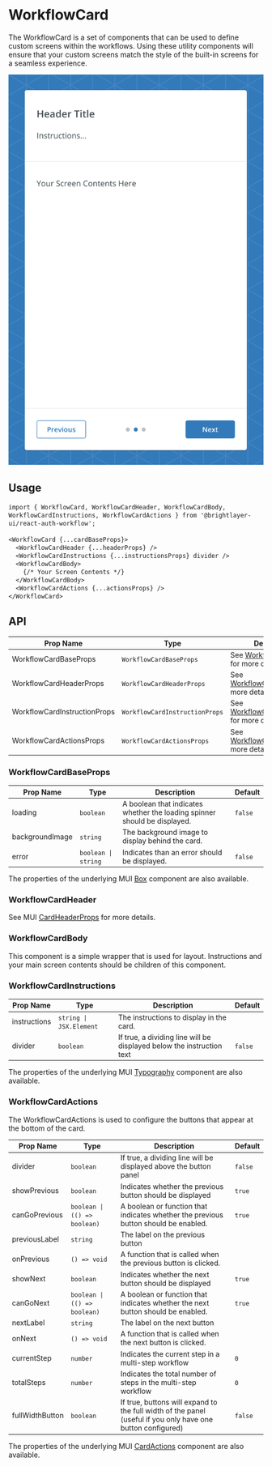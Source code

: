 # WorkflowCard

The WorkflowCard is a set of components that can be used to define custom screens within the workflows. Using these utility components will ensure that your custom screens match the style of the built-in screens for a seamless experience.

![Workflow Card](../../media/screens/workflow-card.png)

## Usage
```tsx
import { WorkflowCard, WorkflowCardHeader, WorkflowCardBody, WorkflowCardInstructions, WorkflowCardActions } from '@brightlayer-ui/react-auth-workflow';

<WorkflowCard {...cardBaseProps}>
  <WorkflowCardHeader {...headerProps} />
  <WorkflowCardInstructions {...instructionsProps} divider />
  <WorkflowCardBody>
    {/* Your Screen Contents */}          
  </WorkflowCardBody>
  <WorkflowCardActions {...actionsProps} />
</WorkflowCard>
```

## API

| Prop Name | Type | Description | Default |
|---|---|---|---|
| WorkflowCardBaseProps | `WorkflowCardBaseProps` | See [WorkflowCardBase](#workflowcardbaseprops) for more details. |  |
| WorkflowCardHeaderProps | `WorkflowCardHeaderProps` | See [WorkflowCardHeader](#workflowcardheader) for more details. |  |
| WorkflowCardInstructionProps | `WorkflowCardInstructionProps` | See [WorkflowCardInstructions](#workflowcardinstructions) for more details. |  |
| WorkflowCardActionsProps | `WorkflowCardActionsProps` | See [WorkflowCardActions](#workflowcardactions) for more details. |  |

### WorkflowCardBaseProps

| Prop Name | Type | Description | Default |
|---|---|---|---|
| loading | `boolean` | A boolean that indicates whether the loading spinner should be displayed. | `false` |
| backgroundImage | `string` | The background image to display behind the card. |  |
| error | `boolean \| string` | Indicates than an error should be displayed. | `false` |

The properties of the underlying MUI [Box](https://mui.com/components/box/) component are also available.

### WorkflowCardHeader

See MUI [CardHeaderProps](https://mui.com/components/cards/#cardheader) for more details.

### WorkflowCardBody

This component is a simple wrapper that is used for layout. Instructions and your main screen contents should be children of this component.

### WorkflowCardInstructions
| Prop Name | Type | Description | Default |
|---|---|---|---|
| instructions | `string \| JSX.Element` | The instructions to display in the card. |  |
| divider | `boolean` | If true, a dividing line will be displayed below the instruction text | `false` |

The properties of the underlying MUI [Typography](https://mui.com/components/typography/) component are also available.

### WorkflowCardActions

The WorkflowCardActions is used to configure the buttons that appear at the bottom of the card.

| Prop Name | Type | Description | Default |
|---|---|---|---|
| divider | `boolean` | If true, a dividing line will be displayed above the button panel | `false` |
| showPrevious | `boolean` | Indicates whether the previous button should be displayed | `true` |
| canGoPrevious | `boolean \| (() => boolean)` | A boolean or function that indicates whether the previous button should be enabled. | `true` |
| previousLabel | `string` | The label on the previous button |  |
| onPrevious |  `() => void` | A function that is called when the previous button is clicked. |  |
| showNext | `boolean` | Indicates whether the next button should be displayed | `true` |
| canGoNext | `boolean \| (() => boolean)` | A boolean or function that indicates whether the next button should be enabled. | `true` |
| nextLabel | `string` | The label on the next button |  |
| onNext |  `() => void` | A function that is called when the next button is clicked. |  |
| currentStep | `number` | Indicates the current step in a multi-step workflow | `0` |
| totalSteps | `number` | Indicates the total number of steps in the multi-step workflow | `0` |
| fullWidthButton | `boolean` | If true, buttons will expand to the full width of the panel (useful if you only have one button configured) | `false` |

The properties of the underlying MUI [CardActions](https://mui.com/components/card-actions/) component are also available.